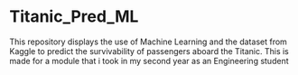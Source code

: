 # Titanic_Pred_ML
This repository displays the use of Machine Learning and the dataset from Kaggle to predict the survivability of passengers aboard the Titanic. This is made for a module that i took in my second year as an Engineering student
